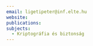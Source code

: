 ```yaml
---
email: ligetipeter@inf.elte.hu
website: 
publications: 
subjects:
  - Kriptográfia és biztonság
---
```

